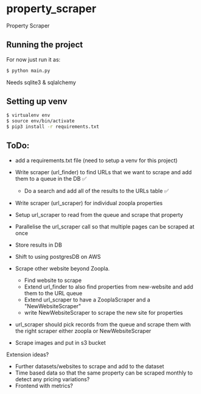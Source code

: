 # property_scraper
Property Scraper

## Running the project
For now just run it as:
```bash
$ python main.py
```
Needs sqlite3 & sqlalchemy


## Setting up venv
```bash
$ virtualenv env
$ source env/bin/activate
$ pip3 install -r requirements.txt
```
## ToDo:
- add a requirements.txt file (need to setup a venv for this project)

- Write scraper (url_finder) to find URLs that we want to scrape and add them to a queue in the DB ✅
    - Do a search and add all of the results to the URLs table ✅


- Write scraper (url_scraper) for individual zoopla properties 


- Setup url_scraper to read from the queue and scrape that property
- Parallelise the url_scraper call so that multiple pages can be scraped at once
- Store results in DB

- Shift to using postgresDB on AWS

- Scrape other website beyond Zoopla. 
    - Find website to scrape
    - Extend url_finder to also find properties from new-website and add them to the URL queue
    - Extend url_scraper to have a ZooplaScraper and a "NewWebsiteScraper" 
    - write NewWebsiteScraper to scrape the new site for properties

- url_scraper should pick records from the queue and scrape them with the right scraper either zoopla or NewWebsiteScraper

- Scrape images and put in s3 bucket

Extension ideas?
- Further datasets/websites to scrape and add to the dataset
- Time based data so that the same property can be scraped monthly to detect any pricing variations?
- Frontend with metrics?
